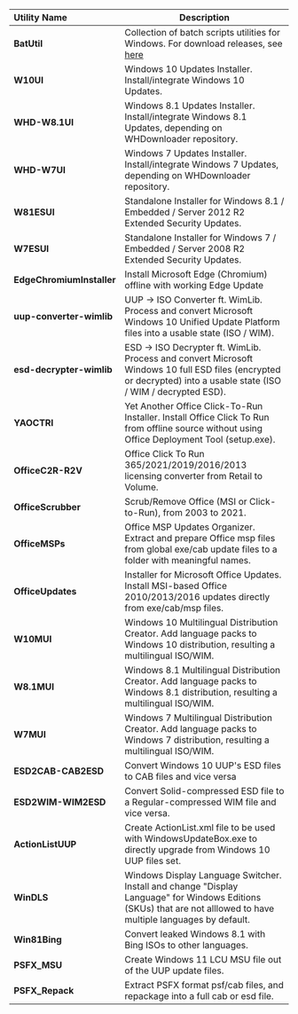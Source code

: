 |Utility Name|Description|
|:--|--
|**BatUtil**|Collection of batch scripts utilities for Windows. For download releases, see [here](https://github.com/abbodi1406/WHD/tree/master/scripts)|
|**W10UI**|Windows 10 Updates Installer. Install/integrate Windows 10 Updates.|
|**WHD-W8.1UI**|Windows 8.1 Updates Installer. Install/integrate Windows 8.1 Updates, depending on WHDownloader repository.|
|**WHD-W7UI**|Windows 7 Updates Installer. Install/integrate Windows 7 Updates, depending on WHDownloader repository.|
|**W81ESUI**|Standalone Installer for Windows 8.1 / Embedded / Server 2012 R2 Extended Security Updates.|
|**W7ESUI**|Standalone Installer for Windows 7 / Embedded / Server 2008 R2 Extended Security Updates.|
|**EdgeChromiumInstaller**|Install Microsoft Edge (Chromium) offline with working Edge Update|
|**uup-converter-wimlib**| UUP -> ISO Converter ft. WimLib. Process and convert Microsoft Windows 10 Unified Update Platform files into a usable state (ISO / WIM).
|**esd-decrypter-wimlib**|ESD -> ISO Decrypter ft. WimLib. Process and convert Microsoft Windows 10 full ESD files (encrypted or decrypted) into a usable state (ISO / WIM / decrypted ESD).
|**YAOCTRI**|Yet Another Office Click-To-Run Installer. Install Office Click To Run from offline source without using Office Deployment Tool (setup.exe).
|**OfficeC2R-R2V**|Office Click To Run 365/2021/2019/2016/2013 licensing converter from Retail to Volume.|
|**OfficeScrubber**|Scrub/Remove Office (MSI or Click-to-Run), from 2003 to 2021.|
|**OfficeMSPs**|Office MSP Updates Organizer. Extract and prepare Office msp files from global exe/cab update files to a folder with meaningful names.|
|**OfficeUpdates**|Installer for Microsoft Office Updates. Install MSI-based Office 2010/2013/2016 updates directly from exe/cab/msp files.|
|**W10MUI**|Windows 10 Multilingual Distribution Creator. Add language packs to Windows 10 distribution, resulting a multilingual ISO/WIM.|
|**W8.1MUI**|Windows 8.1 Multilingual Distribution Creator. Add language packs to Windows 8.1 distribution, resulting a multilingual ISO/WIM.|
|**W7MUI**|Windows 7 Multilingual Distribution Creator. Add language packs to Windows 7 distribution, resulting a multilingual ISO/WIM.|
|**ESD2CAB-CAB2ESD**|Convert Windows 10 UUP's ESD files to CAB files and vice versa|
|**ESD2WIM-WIM2ESD**|Convert Solid-compressed ESD file to a Regular-compressed WIM file and vice versa.|
|**ActionListUUP**|Create ActionList.xml file to be used with WindowsUpdateBox.exe to directly upgrade from Windows 10 UUP files set.|
|**WinDLS**|Windows Display Language Switcher. Install and change "Display Language" for Windows Editions (SKUs) that are not alllowed to have multiple languages by default.|
|**Win81Bing**|Convert leaked Windows 8.1 with Bing ISOs to other languages.|
|**PSFX_MSU**|Create Windows 11 LCU MSU file out of the UUP update files.|
|**PSFX_Repack**|Extract PSFX format psf/cab files, and repackage into a full cab or esd file.|

